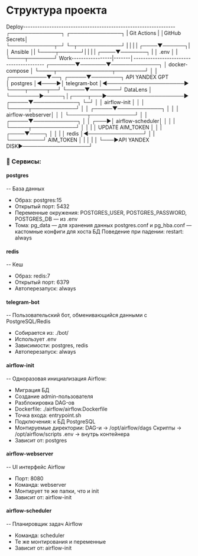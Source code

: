 # Структура проекта

Deploy----------------------------------------------------------------
        ┌──────────────┐   ┌──────────────┐
        | Git Actions  |   │GitHub Secrets│     
        └────────────┬─┘   └─┬────────────┘
                     |       |
                     |       |
                ┌────▼──────┐|
                │  Ansible  │|
                └────┬──────┘|
                     |       |
                     |  ┌────▼───────┐
                     |  │   .env     │
                     |  └────┬───────┘
Work-----------------|-------│----------------------------------------
             ┌───────▼───────▼─────────────┐
             │       docker-compose        │
             └────┬───────────────┬────────┘
                  │               │
       ┌──────────▼──┐      ┌─────▼────────┐     API YANDEX GPT   
       │  postgres   │◄────►│ telegram-bot │◄─────────────────────►
       └────┬─────┬──┘      └─────▼────────┘        DataLens
            │     └────────►─────┐│┌────┬───►─────────────────────►
      ┌─────▼────────────┐       └─┘    │
      │ airflow-init     │        │     │
      └─────┬────────────┘        │     │
      ┌─────▼────────────┐        │     │
      │ airflow-webserver│        │     │
      └─────┬────────────┘        │     │
      ┌─────▼────────────┐        │     │
 ┌───►│ airflow-scheduler│        │     │
 |    └─────┬────────────┘        │     │
 |          │ UPDATE AIM_TOKEN    │     │
 |     ┌────▼────┐                │     │
 |     │  redis  │◄───────────────┘     │
 |     └─────────┘     AIM_TOKEN        │
 |                                      │
 |                                      │
 └───►API YANDEX DISK►──────────────────┘

### 🔧 Сервисы:
#### postgres
-- База данных

- Образ: postgres:15
- Открытый порт: 5432
- Переменные окружения:
POSTGRES_USER, POSTGRES_PASSWORD, POSTGRES_DB — из .env
- Тома:
pg_data — для хранения данных
postgres.conf и pg_hba.conf — кастомные конфиги для хоста БД
Поведение при падении: restart: always

#### redis
-- Кеш

- Образ: redis:7
- Открытый порт: 6379
- Автоперезапуск: always

#### telegram-bot
-- Пользовательский бот, обменивающийся данными с PostgreSQL/Redis

- Собирается из: ./bot/
- Использует .env
- Зависимости: postgres, redis
- Автоперезапуск: always

#### airflow-init
-- Одноразовая инициализация Airflow:

- Миграция БД
- Создание admin-пользователя
- Разблокировка DAG-ов
- Dockerfile: ./airflow/airflow.Dockerfile
- Точка входа: entrypoint.sh
- Подключения: к БД PostgreSQL
- Монтируемые директории:
DAG-и → /opt/airflow/dags
Скрипты → /opt/airflow/scripts
.env → внутрь контейнера
- Зависит от: postgres

#### airflow-webserver
-- UI интерфейс Airflow

- Порт: 8080
- Команда: webserver
- Монтирует те же папки, что и init
- Зависит от: airflow-init

#### airflow-scheduler
-- Планировщик задач Airflow

- Команда: scheduler
- Те же монтирования и переменные
- Зависит от: airflow-init